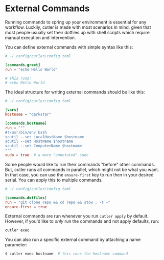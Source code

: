 # External Commands

Running commands to spring up your environment is essential for any workflow. Luckily, cutler is made with most scenarios in mind, given that most people usually set their dotfiles up with shell scripts which require manual execution and intervention.

You can define external commands with simple syntax like this:

```toml
# ~/.config/cutler/config.toml

[commands.greet]
run = "echo Hello World"

# This runs:
# echo Hello World
```

The ideal structure for writing external commands should be like this:

```toml
# ~/.config/cutler/config.toml

[vars]
hostname = "darkstar"

[commands.hostname]
run = """
#!/usr/bin/env bash
scutil --set LocalHostName $hostname
scutil --set HostName $hostname
scutil --set ComputerName $hostname
"""
sudo = true  # a more "annotated" sudo
```

Some people would like to run their commands "before" other commands. But, cutler runs all commands in parallel, which might not be what you want. In that case, you can use the `ensure-first` key to run then in your desired serial. You can apply this to multiple commands.

```toml
# ~/.config/cutler/config.toml

[commands.dotfiles]
run = "git clone repo && cd repo && stow . -t ~"
ensure-first = true
```

External commands are run whenever you run `cutler apply` by default. However, if you'd like to _only_ run the commands and not apply defaults, run:

```bash
cutler exec
```

You can also run a specific external command by attaching a name parameter:

```bash
$ cutler exec hostname  # this runs the hostname command
```
